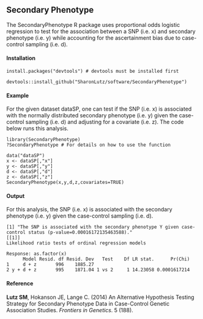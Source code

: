 ## Secondary Phenotype
The SecondaryPhenotype R package uses proportional odds logistic regression to test for the association between a SNP (i.e. x) and secondary phenotype (i.e. y) while accounting for the ascertainment bias due to case-control sampling (i.e. d).
#### Installation
```
install.packages("devtools") # devtools must be installed first

devtools::install_github("SharonLutz/software/SecondaryPhenotype")
```
#### Example
For the given dataset dataSP, one can test if the SNP (i.e. x) is associated with the normally distributed secondary phenotype (i.e. y) given the case-control sampling (i.e. d)  and adjusting for a covariate (i.e. z). The code below runs this analysis.
```
library(SecondaryPhenotype)
?SecondaryPhenotype # For details on how to use the function

data("dataSP")
x <- dataSP[,"x"]
y <- dataSP[,"y"]
d <- dataSP[,"d"]
z <- dataSP[,"z"]
SecondaryPhenotype(x,y,d,z,covariates=TRUE)
```

#### Output
For this analysis, the SNP (i.e. x) is associated with the secondary phenotype (i.e. y) given the case-control sampling (i.e. d).

```
[1] "The SNP is associated with the secondary phenotype Y given case-control status (p-value=0.00016172135463588)."
[[1]]
Likelihood ratio tests of ordinal regression models

Response: as.factor(x)
      Model Resid. df Resid. Dev   Test    Df LR stat.      Pr(Chi)
1     d + z       996    1885.27                                   
2 y + d + z       995    1871.04 1 vs 2     1 14.23058 0.0001617214
```

#### Reference
**Lutz SM**, Hokanson JE, Lange C. (2014) An Alternative Hypothesis Testing Strategy for Secondary Phenotype Data in Case-Control Genetic Association Studies. *Frontiers in Genetics*. 5 (188).
